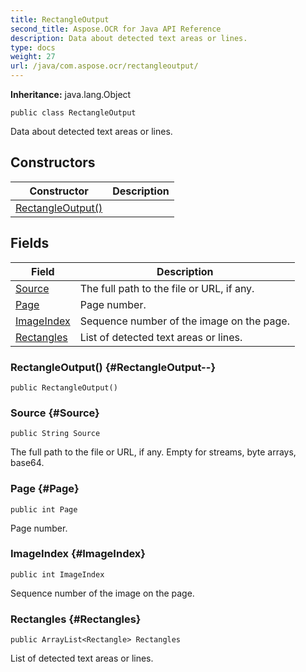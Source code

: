 ```yaml
---
title: RectangleOutput
second_title: Aspose.OCR for Java API Reference
description: Data about detected text areas or lines.
type: docs
weight: 27
url: /java/com.aspose.ocr/rectangleoutput/
---
```


**Inheritance:**
java.lang.Object
```
public class RectangleOutput
```

Data about detected text areas or lines.
## Constructors

| Constructor | Description |
| --- | --- |
| [RectangleOutput()](#RectangleOutput--) |  |
## Fields

| Field | Description |
| --- | --- |
| [Source](#Source) | The full path to the file or URL, if any. |
| [Page](#Page) | Page number. |
| [ImageIndex](#ImageIndex) | Sequence number of the image on the page. |
| [Rectangles](#Rectangles) | List of detected text areas or lines. |
### RectangleOutput() {#RectangleOutput--}
```
public RectangleOutput()
```


### Source {#Source}
```
public String Source
```


The full path to the file or URL, if any. Empty for streams, byte arrays, base64.

### Page {#Page}
```
public int Page
```


Page number.

### ImageIndex {#ImageIndex}
```
public int ImageIndex
```


Sequence number of the image on the page.

### Rectangles {#Rectangles}
```
public ArrayList<Rectangle> Rectangles
```


List of detected text areas or lines.


